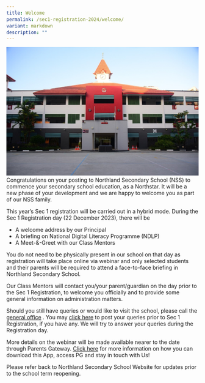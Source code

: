 ```yaml
---
title: Welcome
permalink: /sec1-registration-2024/welcome/
variant: markdown
description: ""
---
```

![](/images/welcome.jpg)Congratulations on your posting to Northland Secondary School (NSS) to commence your secondary school education, as a Northstar. It will be a new phase of your development and we are happy to welcome you as part of our NSS family.

This year’s Sec 1 registration will be carried out in a hybrid mode.
During the Sec 1 Registration day (22 December 2023), there will be 
* A welcome address by our Principal
* A briefing on National Digital Literacy Programme (NDLP)
* A Meet-&amp;-Greet with our Class Mentors


<p>You do not need to be physically present in our school on that day as registration will take place online via webinar and only selected students and their parents will be required to attend a face-to-face briefing in Northland Secondary School.</p>
<p>Our Class Mentors will contact you/your parent/guardian on the day prior to the Sec 1 Registration, to welcome you officially and to provide some general information on administration matters.</p>

Should you still have queries or would like to visit the school, please call the [general office](/contact-us/contact-information/) . 
You may [click here](https://go.gov.sg/2024sec1registration )   to post your queries prior to Sec 1 Registration, if you have any. We will try to answer your queries during the Registration day.<p></p>

More details on the webinar will be made available nearer to the date through Parents Gateway. 
[Click here](https://pg.moe.edu.sg/faq)  for more information on how you can download this App, access PG and stay in touch with Us! 

Please refer back to Northland Secondary School Website for updates prior to the school term reopening.